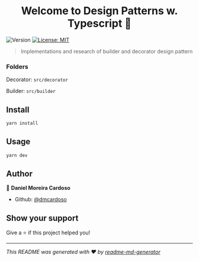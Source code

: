 <h1 align="center">Welcome to Design Patterns w. Typescript 👋</h1>
<p>
  <img alt="Version" src="https://img.shields.io/badge/version-1.0.0-blue.svg?cacheSeconds=2592000" />
  <a href="#" target="_blank">
    <img alt="License: MIT" src="https://img.shields.io/badge/License-MIT-yellow.svg" />
  </a>
</p>

> Implementations and research of builder and decorator design pattern

### Folders

Decorator:
`src/decorator`

Builder:
`src/builder`

## Install

```sh
yarn install
```

## Usage

```sh
yarn dev
```

## Author

👤 **Daniel Moreira Cardoso**

* Github: [@dmcardoso](https://github.com/dmcardoso)

## Show your support

Give a ⭐️ if this project helped you!

***
_This README was generated with ❤️ by [readme-md-generator](https://github.com/kefranabg/readme-md-generator)_
